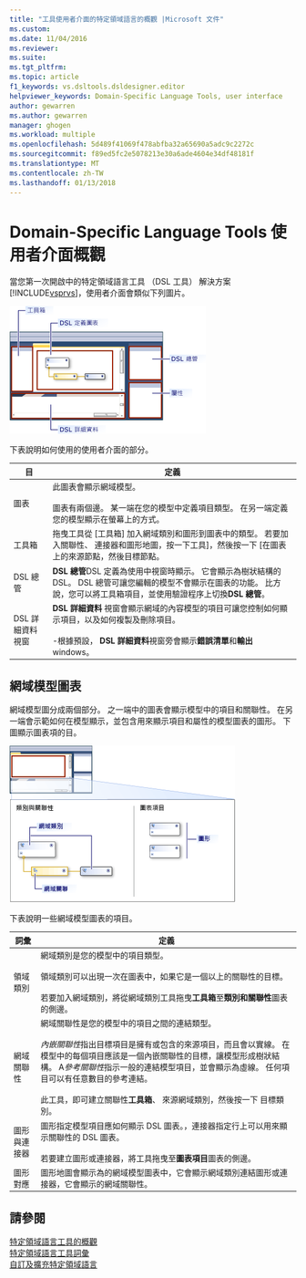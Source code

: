 ```yaml
---
title: "工具使用者介面的特定領域語言的概觀 |Microsoft 文件"
ms.custom: 
ms.date: 11/04/2016
ms.reviewer: 
ms.suite: 
ms.tgt_pltfrm: 
ms.topic: article
f1_keywords: vs.dsltools.dsldesigner.editor
helpviewer_keywords: Domain-Specific Language Tools, user interface
author: gewarren
ms.author: gewarren
manager: ghogen
ms.workload: multiple
ms.openlocfilehash: 5d489f41069f478abfba32a65690a5adc9c2272c
ms.sourcegitcommit: f89ed5fc2e5078213e30a6ade4604e34df48181f
ms.translationtype: MT
ms.contentlocale: zh-TW
ms.lasthandoff: 01/13/2018
---
```

# <a name="overview-of-the-domain-specific-language-tools-user-interface"></a>Domain-Specific Language Tools 使用者介面概觀
當您第一次開啟中的特定領域語言工具 （DSL 工具） 解決方案[!INCLUDE[vsprvs](../code-quality/includes/vsprvs_md.md)]，使用者介面會類似下列圖片。  
  
 ![dsl 設計工具](../modeling/media/dsl_designer.png "dsl_designer")  
  
 下表說明如何使用的使用者介面的部分。  
  
|**目**|**定義**|  
|-----------------|--------------------|  
|圖表|此圖表會顯示網域模型。<br /><br /> 圖表有兩個邊。 某一端在您的模型中定義項目類型。 在另一端定義您的模型顯示在螢幕上的方式。|  
|工具箱|拖曳工具從 [工具箱] 加入網域類別和圖形到圖表中的類型。 若要加入關聯性、 連接器和圖形地圖，按一下工具]，然後按一下 [在圖表上的來源節點，然後目標節點。|  
|DSL 總管|**DSL 總管**DSL 定義為使用中視窗時顯示。 它會顯示為樹狀結構的 DSL。 DSL 總管可讓您編輯的模型不會顯示在圖表的功能。 比方說，您可以將工具箱項目，並使用驗證程序上切換**DSL 總管**。|  
|DSL 詳細資料視窗|**DSL 詳細資料** 視窗會顯示網域的內容模型的項目可讓您控制如何顯示項目，以及如何複製及刪除項目。<br /><br /> -根據預設， **DSL 詳細資料**視窗旁會顯示**錯誤清單**和**輸出**windows。|  
  
## <a name="the-domain-model-diagram"></a>網域模型圖表  
 網域模型圖分成兩個部分。 之一端中的圖表會顯示模型中的項目和關聯性。 在另一端會示範如何在模型顯示，並包含用來顯示項目和屬性的模型圖表的圖形。 下圖顯示圖表項的目。  
  
 ![具有泳道的 dsl 設計工具](../modeling/media/dsl_desinger.png "dsl_desinger")  
  
 下表說明一些網域模型圖表的項目。  
  
|**詞彙**|**定義**|  
|--------------|--------------------|  
|領域類別|網域類別是您的模型中的項目類型。<br /><br /> 領域類別可以出現一次在圖表中，如果它是一個以上的關聯性的目標。<br /><br /> 若要加入網域類別，將從網域類別工具拖曳**工具箱**至**類別和關聯性**圖表的側邊。|  
|網域關聯性|網域關聯性是您的模型中的項目之間的連結類型。<br /><br /> *內嵌關聯性*指出目標項目是擁有或包含的來源項目，而且會以實線。 在模型中的每個項目應該是一個內嵌關聯性的目標，讓模型形成樹狀結構。 A*參考關聯性*指示一般的連結模型項目，並會顯示為虛線。 任何項目可以有任意數目的參考連結。<br /><br /> 此工具，即可建立關聯性**工具箱**、 來源網域類別，然後按一下 目標類別。|  
|圖形與連接器|圖形指定模型項目應如何顯示 DSL 圖表。，連接器指定行上可以用來顯示關聯性的 DSL 圖表。<br /><br /> 若要建立圖形或連接器，將工具拖曳至**圖表項目**圖表的側邊。|  
|圖形對應|圖形地圖會顯示為的網域模型圖表中，它會顯示網域類別連結圖形或連接器，它會顯示的網域關聯性。|  
  
## <a name="see-also"></a>請參閱  
 [特定領域語言工具的概觀](../modeling/overview-of-domain-specific-language-tools.md)   
 [特定領域語言工具詞彙](http://msdn.microsoft.com/en-us/ca5e84cb-a315-465c-be24-76aa3df276aa)   
 [自訂及擴充特定領域語言](../modeling/customizing-and-extending-a-domain-specific-language.md)
